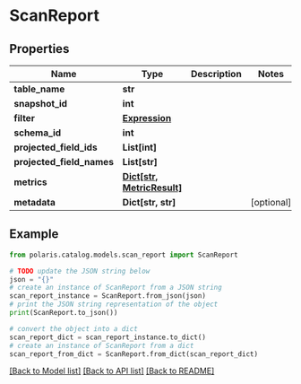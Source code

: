 <!--

 Licensed to the Apache Software Foundation (ASF) under one
 or more contributor license agreements.  See the NOTICE file
 distributed with this work for additional information
 regarding copyright ownership.  The ASF licenses this file
 to you under the Apache License, Version 2.0 (the
 "License"); you may not use this file except in compliance
 with the License.  You may obtain a copy of the License at

   http://www.apache.org/licenses/LICENSE-2.0

 Unless required by applicable law or agreed to in writing,
 software distributed under the License is distributed on an
 "AS IS" BASIS, WITHOUT WARRANTIES OR CONDITIONS OF ANY
 KIND, either express or implied.  See the License for the
 specific language governing permissions and limitations
 under the License.

-->
# ScanReport

## Properties

Name | Type | Description | Notes
------------ | ------------- | ------------- | -------------
**table_name** | **str** |  | 
**snapshot_id** | **int** |  | 
**filter** | [**Expression**](Expression.md) |  | 
**schema_id** | **int** |  | 
**projected_field_ids** | **List[int]** |  | 
**projected_field_names** | **List[str]** |  | 
**metrics** | [**Dict[str, MetricResult]**](MetricResult.md) |  | 
**metadata** | **Dict[str, str]** |  | [optional] 

## Example

```python
from polaris.catalog.models.scan_report import ScanReport

# TODO update the JSON string below
json = "{}"
# create an instance of ScanReport from a JSON string
scan_report_instance = ScanReport.from_json(json)
# print the JSON string representation of the object
print(ScanReport.to_json())

# convert the object into a dict
scan_report_dict = scan_report_instance.to_dict()
# create an instance of ScanReport from a dict
scan_report_from_dict = ScanReport.from_dict(scan_report_dict)
```
[[Back to Model list]](../README.md#documentation-for-models) [[Back to API list]](../README.md#documentation-for-api-endpoints) [[Back to README]](../README.md)


